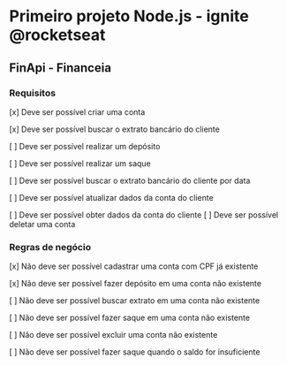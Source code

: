 # Primeiro projeto Node.js - ignite @rocketseat
## FinApi - Financeia
### Requisitos
[x] Deve ser possível criar uma conta

[x] Deve ser possível buscar o extrato bancário do cliente

[ ] Deve ser possível realizar um depósito

[ ] Deve ser possível realizar um saque

[ ] Deve ser possível buscar o extrato bancário do cliente por data

[ ] Deve ser possível atualizar dados da conta do cliente

[ ] Deve ser possível obter dados da conta do cliente
[ ] Deve ser possível deletar uma conta

### Regras de negócio
[x] Não deve ser possível cadastrar uma conta com CPF já existente

[x] Não deve ser possível fazer depósito em uma conta não existente

[ ] Não deve ser possível buscar extrato em uma conta não existente 

[ ] Não deve ser possível fazer saque em uma conta não existente

[ ] Não deve ser possível excluir uma conta não existente

[ ] Não deve ser possível fazer saque quando o saldo for insuficiente